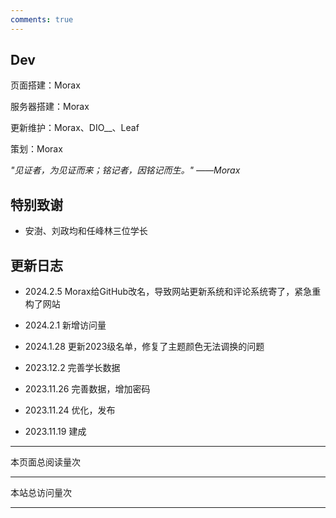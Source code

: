 ```yaml
---
comments: true
---
```


## Dev

页面搭建：Morax

服务器搭建：Morax

更新维护：Morax、DIO__、Leaf

策划：Morax

*"见证者，为见证而来；铭记者，因铭记而生。"   ——Morax*

## 特别致谢

* 安澍、刘政均和任峰林三位学长

## 更新日志

* 2024.2.5 Morax给GitHub改名，导致网站更新系统和评论系统寄了，紧急重构了网站

* 2024.2.1 新增访问量

* 2024.1.28 更新2023级名单，修复了主题颜色无法调换的问题

* 2023.12.2 完善学长数据

* 2023.11.26 完善数据，增加密码

* 2023.11.24 优化，发布

* 2023.11.19 建成

------------

<span id="busuanzi_container_page_pv">本页面总阅读量<span id="busuanzi_value_page_pv"></span>次</span>

------------

<script async src="//busuanzi.ibruce.info/busuanzi/2.3/busuanzi.pure.mini.js"></script>
<span id="busuanzi_container_site_pv">本站总访问量<span id="busuanzi_value_site_pv"></span>次</span>

------------